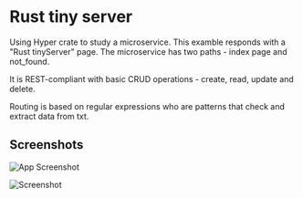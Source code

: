
# Rust tiny server

Using Hyper crate to study a microservice. This examble responds with a "Rust tinyServer" page. 
The microservice has two paths - index page and not_found.

It is REST-compliant with basic CRUD operations - create, read, update and delete.

Routing is based on regular expressions who are patterns that check and extract data from txt.





## Screenshots

![App Screenshot](https://i.imgur.com/wj5mZXI.png)

![Screenshot](https://i.imgur.com/84F9dKy.png)
